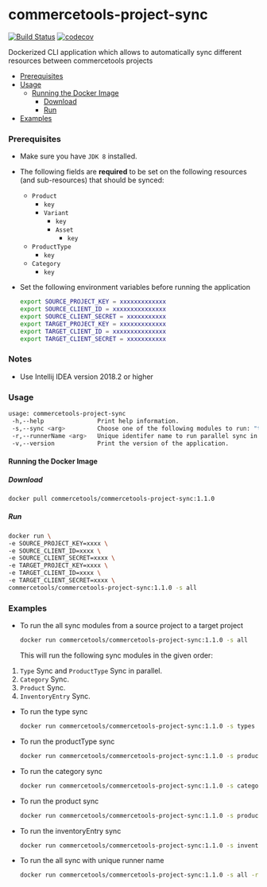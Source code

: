 # commercetools-project-sync
[![Build Status](https://travis-ci.org/commercetools/commercetools-project-sync.svg?branch=master)](https://travis-ci.org/commercetools/commercetools-project-sync)
[![codecov](https://codecov.io/gh/commercetools/commercetools-project-sync/branch/master/graph/badge.svg)](https://codecov.io/gh/commercetools/commercetools-project-sync)

Dockerized CLI application which allows to automatically sync different resources between commercetools projects

<!-- START doctoc generated TOC please keep comment here to allow auto update -->
<!-- DON'T EDIT THIS SECTION, INSTEAD RE-RUN doctoc TO UPDATE -->


- [Prerequisites](#prerequisites)
- [Usage](#usage)
  - [Running the Docker Image](#running-the-docker-image)
    - [Download](#download)
    - [Run](#run)
- [Examples](#examples)

<!-- END doctoc generated TOC please keep comment here to allow auto update -->


### Prerequisites
 
 - Make sure you have `JDK 8` installed.
 - The following fields are **required** to be set on the following resources (and sub-resources) that should be synced:
    - `Product`
        - `key`
        - `Variant`
            - `key`
            - `Asset`
                - `key`
    - `ProductType`
        - `key`
    - `Category`
        - `key`         
 
 - Set the following environment variables before running the application
   ```bash
   export SOURCE_PROJECT_KEY = xxxxxxxxxxxxx
   export SOURCE_CLIENT_ID = xxxxxxxxxxxxxxx
   export SOURCE_CLIENT_SECRET = xxxxxxxxxxx
   export TARGET_PROJECT_KEY = xxxxxxxxxxxxx
   export TARGET_CLIENT_ID = xxxxxxxxxxxxxxx
   export TARGET_CLIENT_SECRET = xxxxxxxxxxx
   ```

### Notes
 - Use Intellij IDEA version 2018.2 or higher

### Usage

   ```bash
   usage: commercetools-project-sync
    -h,--help               Print help information.
    -s,--sync <arg>         Choose one of the following modules to run: "types", "productTypes", "categories", "products", "inventoryEntries" or "all" (will run all the modules).
    -r,--runnerName <arg>   Unique identifer name to run parallel sync in same project. (optional parameter)
    -v,--version            Print the version of the application.
   ```

#### Running the Docker Image

##### Download

   ```bash
docker pull commercetools/commercetools-project-sync:1.1.0
   ```
##### Run

```bash
docker run \
-e SOURCE_PROJECT_KEY=xxxx \
-e SOURCE_CLIENT_ID=xxxx \
-e SOURCE_CLIENT_SECRET=xxxx \
-e TARGET_PROJECT_KEY=xxxx \
-e TARGET_CLIENT_ID=xxxx \
-e TARGET_CLIENT_SECRET=xxxx \
commercetools/commercetools-project-sync:1.1.0 -s all
```
  

### Examples   
 - To run the all sync modules from a source project to a target project
   ```bash
   docker run commercetools/commercetools-project-sync:1.1.0 -s all
   ```
   This will run the following sync modules in the given order:
 1. `Type` Sync and `ProductType` Sync in parallel.
 2. `Category` Sync.
 3. `Product` Sync.
 4. `InventoryEntry` Sync.

 - To run the type sync
   ```bash
   docker run commercetools/commercetools-project-sync:1.1.0 -s types
   ```  

 - To run the productType sync
   ```bash
   docker run commercetools/commercetools-project-sync:1.1.0 -s productTypes
   ```  
    
- To run the category sync
   ```bash
   docker run commercetools/commercetools-project-sync:1.1.0 -s categories
   ```  
   
- To run the product sync
   ```bash
   docker run commercetools/commercetools-project-sync:1.1.0 -s products
   ```  
    
- To run the inventoryEntry sync
   ```bash
   docker run commercetools/commercetools-project-sync:1.1.0 -s inventoryEntries
   ```   
       
- To run the all sync with unique runner name
   ```bash
   docker run commercetools/commercetools-project-sync:1.1.0 -s all -r myRunnerName
   ```     
   


